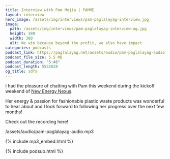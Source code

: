 ```yaml
---
title: Interview with Pam Mejia | PAMMÉ
layout: interview
hero_image: /assets/img/interviews/pam-paglalayag-interview.jpg
image: 
  path: /assets/img/interviews/pam-paglalayag-interview-og.jpg
  height: 380
  width: 380
  alt: We win because beyond the profit, we also have impact
categories: podcasts
podcast_link: https://paglalayag.net/assets/audio/pam-paglalayag-audio.mp3
podcast_file_size: 5.5 MB
podcast_duration: "5:46"
podcast_length: 5532628
og_title: sdfs
---
```


I had the pleasure of chatting with Pam this weekend during the kickoff weekend of [New Energy Nexus](https://www.facebook.com/nexphilippines).

Her energy & passion for fashionable plastic waste products was wonderful to hear about and I look forward to following her progress over the next few months!

Check out the recording here!

/assets/audio/pam-paglalayag-audio.mp3

{% include mp3_embed.html %}

{% include podsub.html %}